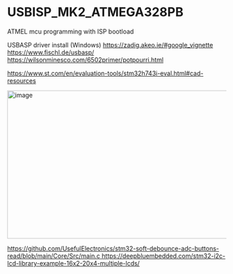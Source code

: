 # USBISP_MK2_ATMEGA328PB
ATMEL mcu programming with ISP bootload

USBASP driver install (Windows)
https://zadig.akeo.ie/#google_vignette
https://www.fischl.de/usbasp/
https://wilsonminesco.com/6502primer/potpourri.html

https://www.st.com/en/evaluation-tools/stm32h743i-eval.html#cad-resources

<img width="831" height="340" alt="image" src="https://github.com/user-attachments/assets/146c839c-ec35-4590-bfa8-9035fc6a3042" />

[https://github.com/UsefulElectronics/stm32-soft-debounce-adc-buttons-read/blob/main/Core/Src/main.c
](https://github.com/UsefulElectronics/stm32-soft-debounce-adc-buttons-read/blob/main/Core/Src/main.c)https://deepbluembedded.com/stm32-i2c-lcd-library-example-16x2-20x4-multiple-lcds/

